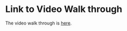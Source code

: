 # Link to Video Walk through

The video walk through is [here](https://drive.google.com/file/d/1m7nBTv5OceKHVqqm_I5yl3BFsPF9ZKc2/view?usp=sharing).